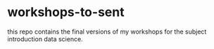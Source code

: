 # workshops-to-sent
this repo contains the final versions of my workshops for the subject introduction data science.

